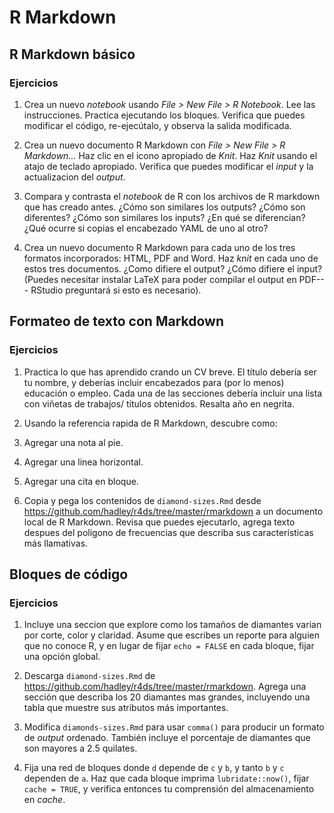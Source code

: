 # R Markdown


## R Markdown básico


### Ejercicios

1. Crea un nuevo *notebook* usando _File > New File > R Notebook_. Lee las
 instrucciones. Practica ejecutando los bloques. Verifica que puedes modificar el código, re-ejecútalo, y observa la salida modificada.

1. Crea un nuevo documento R Markdown con _File > New File > R Markdown..._
 Haz clic en el icono apropiado de *Knit*. Haz *Knit* usando el atajo de teclado apropiado. Verifica que puedes modificar el *input* y la actualizacion del *output*.

1. Compara y contrasta el *notebook* de R con los archivos de R markdown que has
 creado antes. ¿Cómo son similares los outputs? ¿Cómo son diferentes? ¿Cómo son similares los inputs? ¿En qué se diferencian? ¿Qué ocurre si copias el encabezado YAML de uno al otro?

1. Crea un nuevo documento R Markdown para cada uno de los tres formatos
 incorporados: HTML, PDF and Word. Haz *knit* en cada uno de estos tres documentos. ¿Como difiere el output? ¿Cómo difiere el input? (Puedes necesitar instalar LaTeX para poder compilar el output en PDF--- RStudio preguntará si esto es necesario).

## Formateo de texto con Markdown

### Ejercicios

1. Practica lo que has aprendido crando un CV breve. El título debería ser tu nombre,
 y deberías incluir encabezados para (por lo menos) educación o empleo. Cada una de las secciones debería incluir una lista con viñetas de trabajos/ títulos obtenidos. Resalta año en negrita.

1. Usando la referencia rapida de R Markdown, descubre como:

 1. Agregar una nota al pie.
 1. Agregar una linea horizontal.
 1. Agregar una cita en bloque.

1. Copia y pega los contenidos de `diamond-sizes.Rmd` desde
 <https://github.com/hadley/r4ds/tree/master/rmarkdown> a un documento local de R Markdown. Revisa que puedes ejecutarlo, agrega texto despues del poligono de frecuencias que describa sus características más llamativas.

## Bloques de código


### Ejercicios

1. Incluye una seccion que explore como los tamaños de diamantes varian por corte, color y claridad. Asume que escribes un reporte para alguien que no conoce R, y en lugar de fijar `echo = FALSE` en cada bloque, fijar una opción global.

1. Descarga `diamond-sizes.Rmd` de <https://github.com/hadley/r4ds/tree/master/rmarkdown>. Agrega una sección
 que describa los 20 diamantes mas grandes, incluyendo una tabla que muestre sus atributos más importantes.

1. Modifica `diamonds-sizes.Rmd` para usar `comma()` para producir un formato de *output* ordenado. También incluye el porcentaje de diamantes que son mayores a 2.5 quilates.

1. Fija una red de bloques donde `d` depende de `c` y `b`, y
 tanto `b` y `c` dependen de `a`. Haz que cada bloque imprima `lubridate::now()`, fijar `cache = TRUE`, y verifica entonces tu comprensión del almacenamiento en *cache*.

